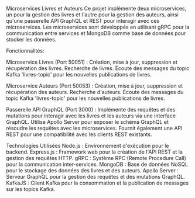 Microservices Livres et Auteurs
Ce projet implémente deux microservices, un pour la gestion des livres et l'autre pour la gestion des auteurs, ainsi qu'une passerelle API GraphQL et REST pour interagir avec ces microservices. Les microservices sont développés en utilisant gRPC pour la communication entre services et MongoDB comme base de données pour stocker les données.

Fonctionnalités:

Microservice Livres (Port 50051) :
Création, mise à jour, suppression et récupération des livres.
Recherche de livres.
Écoute des messages du topic Kafka 'livres-topic' pour les nouvelles publications de livres.

Microservice Auteurs (Port 50053) :
Création, mise à jour, suppression et récupération des auteurs.
Recherche d'auteurs.
Écoute des messages du topic Kafka 'livres-topic' pour les nouvelles publications de livres.

Passerelle API GraphQL (Port 3000) :
Implémente des requêtes et des mutations pour interagir avec les livres et les auteurs via une interface GraphQL.
Utilise Apollo Server pour exposer le schéma GraphQL et résoudre les requêtes avec les microservices.
Fournit également une API REST pour une compatibilité avec les clients REST existants.

Technologies Utilisées
Node.js : Environnement d'exécution pour le backend.
Express.js : Framework web pour la création de l'API REST et la gestion des requêtes HTTP.
gRPC : Système RPC (Remote Procedure Call) pour la communication inter-services.
MongoDB : Base de données NoSQL pour le stockage des données des livres et des auteurs.
Apollo Server : Serveur GraphQL pour la gestion des requêtes et des mutations GraphQL.
KafkaJS : Client Kafka pour la consommation et la publication de messages sur les topics Kafka.
